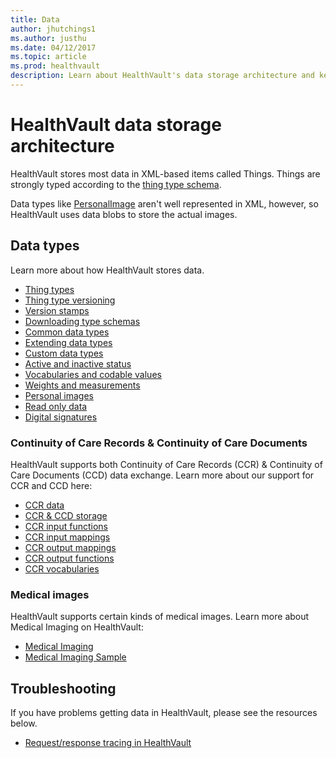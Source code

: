```yaml
---
title: Data
author: jhutchings1
ms.author: justhu
ms.date: 04/12/2017
ms.topic: article
ms.prod: healthvault
description: Learn about HealthVault's data storage architecture and key concepts
---
```


# HealthVault data storage architecture

HealthVault stores most data in XML-based items called Things. Things are strongly typed according to the [thing type schema](/healthvault/concepts/data/thing-types). 

Data types like [PersonalImage](personal-images) aren't well represented in XML, however, so HealthVault uses data blobs to store the actual images.  

## Data types
Learn more about how HealthVault stores data. 

- [Thing types](/healthvault/concepts/data/thing-types)
- [Thing type versioning](/healthvault/concepts/data/thing-type-versioning)
- [Version stamps](/healthvault/concepts/data/version-stamps)
- [Downloading type schemas](/healthvault/concepts/data/downloading-type-schemas)
- [Common data types](/healthvault/concepts/data/common-data-types)
- [Extending data types](/healthvault/concepts/data/extending-data-types)
- [Custom data types](/healthvault/concepts/data/custom-data-types)
- [Active and inactive status](/healthvault/concepts/data/active-and-inactive-status)
- [Vocabularies and codable values](/healthvault/concepts/data/vocabularies-and-codable-values)
- [Weights and measurements](/healthvault/concepts/data/weights-and-measurements)
- [Personal images](/healthvault/concepts/data/personal-images)
- [Read only data](/healthvault/concepts/data/read-only-data)
- [Digital signatures](/healthvault/concepts/data/digital-signatures)

### Continuity of Care Records & Continuity of Care Documents
HealthVault supports both Continuity of Care Records (CCR) & Continuity of Care Documents (CCD) data exchange. Learn more about our support for CCR and CCD here: 
- [CCR data](/healthvault/concepts/data/ccr-data)
- [CCR & CCD storage](/healthvault/concepts/data/ccr-and-ccd-storage)
- [CCR input functions](/healthvault/concepts/data/ccr-input-functions)
- [CCR input mappings](/healthvault/concepts/data/ccr-input-mappings)
- [CCR output mappings](/healthvault/concepts/data/ccr-output-functions)
- [CCR output functions](/healthvault/concepts/data/ccr-output-functions)
- [CCR vocabularies](/healthvault/concepts/data/ccr-vocabularies)

### Medical images
HealthVault supports certain kinds of medical images. Learn more about Medical Imaging on HealthVault:
- [Medical Imaging](/healthvault/concepts/data/medical-imaging)
- [Medical Imaging Sample](/healthvault/concepts/data/medical-imaging-sample-application)

## Troubleshooting
If you have problems getting data in HealthVault, please see the resources below. 

- [Request/response tracing in HealthVault](/healthvault/concepts/data/request-response-tracing)


